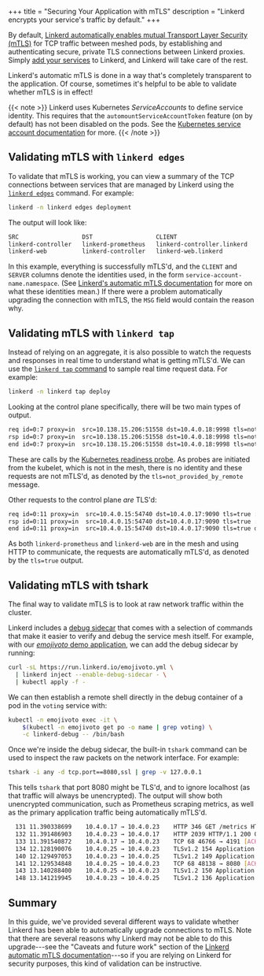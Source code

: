 +++
title = "Securing Your Application with mTLS"
description = "Linkerd encrypts your service's traffic by default."
+++

By default, [Linkerd automatically enables mutual Transport Layer Security
(mTLS)](/2/features/automatic-mtls/) for TCP traffic between meshed pods, by
establishing and authenticating secure, private TLS connections between Linkerd
proxies. Simply [add your services](/2/tasks/adding-your-service/) to Linkerd,
and Linkerd will take care of the rest.

Linkerd's automatic mTLS is done in a way that's completely transparent to
the application. Of course, sometimes it's helpful to be able to validate
whether mTLS is in effect!

{{< note >}}
Linkerd uses Kubernetes *ServiceAccounts* to define service identity. This
requires that the `automountServiceAccountToken` feature (on by default) has
not been disabled on the pods. See the [Kubernetes service account
documentation](https://kubernetes.io/docs/tasks/configure-pod-container/configure-service-account/)
for more.
{{< /note >}}

## Validating mTLS with `linkerd edges`

To validate that mTLS is working, you can view a summary of the TCP
connections between services that are managed by Linkerd using the [`linkerd
edges`](/2/reference/cli/edges/) command.  For example:

```bash
linkerd -n linkerd edges deployment
```

The output will look like:

```bash
SRC                  DST                  CLIENT                       SERVER                       MSG
linkerd-controller   linkerd-prometheus   linkerd-controller.linkerd   linkerd-prometheus.linkerd   -
linkerd-web          linkerd-controller   linkerd-web.linkerd          linkerd-controller.linkerd   -
```

In this example, everything is successfully mTLS'd, and the `CLIENT` and
`SERVER` columns denote the identities used, in the form
`service-account-name.namespace`. (See [Linkerd's automatic mTLS
documentation](/2/features/automatic-mtls/) for more on what these identities
mean.) If there were a problem automatically upgrading the connection with
mTLS, the `MSG` field would contain the reason why.

## Validating mTLS with `linkerd tap`

Instead of relying on an aggregate, it is also possible to watch the requests
and responses in real time to understand what is getting mTLS'd. We can use the
[`linkerd tap` command](/2/reference/cli/tap/) to sample real time request data.
For example:

```bash
linkerd -n linkerd tap deploy
```

Looking at the control plane specifically, there will be two main types of output.

```bash
req id=0:7 proxy=in  src=10.138.15.206:51558 dst=10.4.0.18:9998 tls=not_provided_by_remote :method=GET :authority=10.4.0.18:9998 :path=/ready
rsp id=0:7 proxy=in  src=10.138.15.206:51558 dst=10.4.0.18:9998 tls=not_provided_by_remote :status=200 latency=482µs
end id=0:7 proxy=in  src=10.138.15.206:51558 dst=10.4.0.18:9998 tls=not_provided_by_remote duration=32µs response-length=3B
```

These are calls by the [Kubernetes readiness
probe](https://kubernetes.io/docs/tasks/configure-pod-container/configure-liveness-readiness-probes/).
As probes are initiated from the kubelet, which is not in the mesh, there is no
identity and these requests are not mTLS'd, as denoted by the
`tls=not_provided_by_remote` message.

Other requests to the control plane *are* TLS'd:

```bash
req id=0:11 proxy=in  src=10.4.0.15:54740 dst=10.4.0.17:9090 tls=true :method=GET :authority=linkerd-prometheus.linkerd.svc.cluster.local:9090 :path=/api/v1/query
rsp id=0:11 proxy=in  src=10.4.0.15:54740 dst=10.4.0.17:9090 tls=true :status=200 latency=194886µs
end id=0:11 proxy=in  src=10.4.0.15:54740 dst=10.4.0.17:9090 tls=true duration=121µs response-length=375B
```

As both `linkerd-prometheus` and `linkerd-web` are in the mesh and using HTTP
to communicate, the requests are automatically mTLS'd, as denoted by the
`tls=true` output.

## Validating mTLS with tshark

The final way to validate mTLS is to look at raw network traffic within the
cluster.

Linkerd includes a [debug sidecar](/2/tasks/using-the-debug-container/) that
comes with a selection of commands that make it easier to verify and debug the
service mesh itself. For example, with our [*emojivoto* demo
application](/2/getting-started/), we can add the debug sidecar by running:

```bash
curl -sL https://run.linkerd.io/emojivoto.yml \
  | linkerd inject --enable-debug-sidecar - \
  | kubectl apply -f -
```

We can then establish a remote shell directly in the debug container of a pod in
the `voting` service with:

```bash
kubectl -n emojivoto exec -it \
    $(kubectl -n emojivoto get po -o name | grep voting) \
    -c linkerd-debug -- /bin/bash
```

Once we're inside the debug sidecar, the built-in `tshark` command can be used
to inspect the raw packets on the network interface. For example:

```bash
tshark -i any -d tcp.port==8080,ssl | grep -v 127.0.0.1
```

This tells `tshark` that port 8080 might be TLS'd, and to ignore localhost (as
that traffic will always be unencrypted). The output will show both unencrypted
communication, such as Prometheus scraping metrics, as well as the primary
application traffic being automatically mTLS'd.

```bash
  131 11.390338699    10.4.0.17 → 10.4.0.23    HTTP 346 GET /metrics HTTP/1.1
  132 11.391486903    10.4.0.23 → 10.4.0.17    HTTP 2039 HTTP/1.1 200 OK  (text/plain)
  133 11.391540872    10.4.0.17 → 10.4.0.23    TCP 68 46766 → 4191 [ACK] Seq=557 Ack=3942 Win=1329 Len=0 TSval=3389590636 TSecr=1915605020
  134 12.128190076    10.4.0.25 → 10.4.0.23    TLSv1.2 154 Application Data
  140 12.129497053    10.4.0.23 → 10.4.0.25    TLSv1.2 149 Application Data
  141 12.129534848    10.4.0.25 → 10.4.0.23    TCP 68 48138 → 8080 [ACK] Seq=1089 Ack=985 Win=236 Len=0 TSval=2234109459 TSecr=617799816
  143 13.140288400    10.4.0.25 → 10.4.0.23    TLSv1.2 150 Application Data
  148 13.141219945    10.4.0.23 → 10.4.0.25    TLSv1.2 136 Application Data
```

## Summary

In this guide, we've provided several different ways to validate whether
Linkerd has been able to automatically upgrade connections to mTLS. Note that
there are several reasons why Linkerd may not be able to do this upgrade---see
the "Caveats and future work" section of the [Linkerd automatic mTLS
documentation](/2/features/automatic-mtls/)---so if you are relying on Linkerd
for security purposes, this kind of validation can be instructive.
